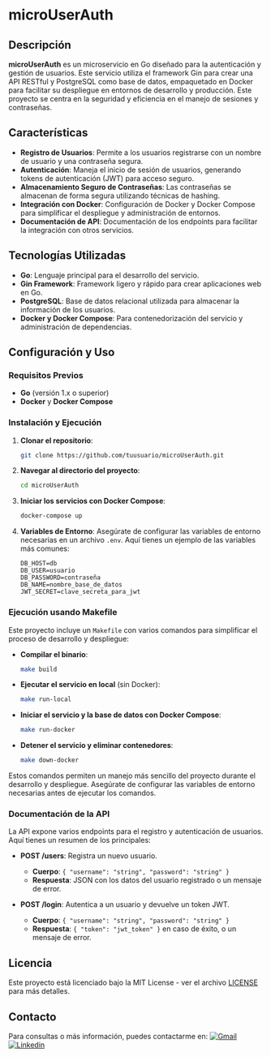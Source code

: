 
# microUserAuth

## Descripción
**microUserAuth** es un microservicio en Go diseñado para la autenticación y gestión de usuarios. Este servicio utiliza el framework Gin para crear una API RESTful y PostgreSQL como base de datos, empaquetado en Docker para facilitar su despliegue en entornos de desarrollo y producción. Este proyecto se centra en la seguridad y eficiencia en el manejo de sesiones y contraseñas.

## Características
- **Registro de Usuarios**: Permite a los usuarios registrarse con un nombre de usuario y una contraseña segura.
- **Autenticación**: Maneja el inicio de sesión de usuarios, generando tokens de autenticación (JWT) para acceso seguro.
- **Almacenamiento Seguro de Contraseñas**: Las contraseñas se almacenan de forma segura utilizando técnicas de hashing.
- **Integración con Docker**: Configuración de Docker y Docker Compose para simplificar el despliegue y administración de entornos.
- **Documentación de API**: Documentación de los endpoints para facilitar la integración con otros servicios.

## Tecnologías Utilizadas
- **Go**: Lenguaje principal para el desarrollo del servicio.
- **Gin Framework**: Framework ligero y rápido para crear aplicaciones web en Go.
- **PostgreSQL**: Base de datos relacional utilizada para almacenar la información de los usuarios.
- **Docker y Docker Compose**: Para contenedorización del servicio y administración de dependencias.

## Configuración y Uso

### Requisitos Previos
- **Go** (versión 1.x o superior)
- **Docker** y **Docker Compose**

### Instalación y Ejecución
1. **Clonar el repositorio**:

   ```bash
   git clone https://github.com/tuusuario/microUserAuth.git
   ```

2. **Navegar al directorio del proyecto**:

   ```bash
   cd microUserAuth
   ```

3. **Iniciar los servicios con Docker Compose**:

   ```bash
   docker-compose up
   ```

4. **Variables de Entorno**: Asegúrate de configurar las variables de entorno necesarias en un archivo `.env`. Aquí tienes un ejemplo de las variables más comunes:

   ```
   DB_HOST=db
   DB_USER=usuario
   DB_PASSWORD=contraseña
   DB_NAME=nombre_base_de_datos
   JWT_SECRET=clave_secreta_para_jwt
   ```

### Ejecución usando Makefile

Este proyecto incluye un `Makefile` con varios comandos para simplificar el proceso de desarrollo y despliegue:

- **Compilar el binario**:

  ```bash
  make build
  ```

- **Ejecutar el servicio en local** (sin Docker):

  ```bash
  make run-local
  ```

- **Iniciar el servicio y la base de datos con Docker Compose**:

  ```bash
  make run-docker
  ```

- **Detener el servicio y eliminar contenedores**:

  ```bash
  make down-docker
  ```

Estos comandos permiten un manejo más sencillo del proyecto durante el desarrollo y despliegue. Asegúrate de configurar las variables de entorno necesarias antes de ejecutar los comandos.

### Documentación de la API
La API expone varios endpoints para el registro y autenticación de usuarios. Aquí tienes un resumen de los principales:

- **POST /users**: Registra un nuevo usuario.
  - **Cuerpo**: `{ "username": "string", "password": "string" }`
  - **Respuesta**: JSON con los datos del usuario registrado o un mensaje de error.

- **POST /login**: Autentica a un usuario y devuelve un token JWT.
  - **Cuerpo**: `{ "username": "string", "password": "string" }`
  - **Respuesta**: `{ "token": "jwt_token" }` en caso de éxito, o un mensaje de error.

## Licencia
Este proyecto está licenciado bajo la MIT License - ver el archivo [LICENSE](LICENSE) para más detalles.

## Contacto

Para consultas o más información, puedes contactarme en:
[![Gmail](https://img.shields.io/badge/-Gmail-c14438?style=flat&logo=Gmail&logoColor=white)](mailto:marisiver25@gmail.com)
[![Linkedin](https://img.shields.io/badge/-LinkedIn-blue?style=flat&logo=Linkedin&logoColor=white)](https://www.linkedin.com/in/maria-siverio/)
